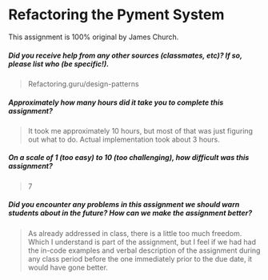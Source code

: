 # Refactoring the Pyment System

This assignment is 100% original by James Church.

##### Did you receive help from any other sources (classmates, etc)? If so, please list who (be specific!). #####
> Refactoring.guru/design-patterns


##### Approximately how many hours did it take you to complete this assignment? #####
> It took me approximately 10 hours, but most of that was just figuring out what to do. Actual implementation took about 3 hours.


##### On a scale of 1 (too easy) to 10 (too challenging), how difficult was this assignment? #####
> 7


##### Did you encounter any problems in this assignment we should warn students about in the future? How can we make the assignment better? #####
> As already addressed in class, there is a little too much freedom. Which I understand is part of the assignment, but I feel if we had had the in-code examples and verbal description of the assignment during any class period before the one immediately prior to the due date, it would have gone better.
